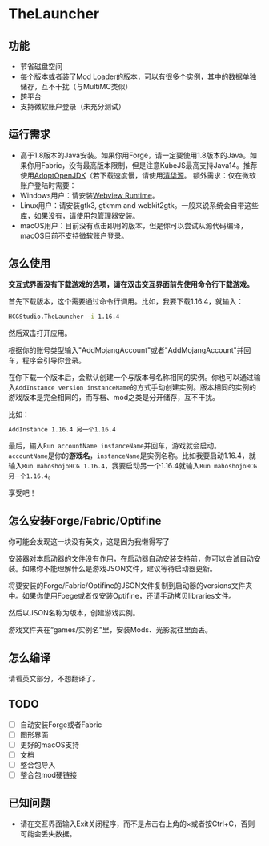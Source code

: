 # TheLauncher

## 功能 

- 节省磁盘空间
- 每个版本或者装了Mod Loader的版本，可以有很多个实例，其中的数据单独储存，互不干扰（与MultiMC类似）
- 跨平台
- 支持微软账户登录（未充分测试）

## 运行需求

- 高于1.8版本的Java安装。如果你用Forge，请一定要使用1.8版本的Java。如果你用Fabric，没有最高版本限制，但是注意KubeJS最高支持Java14。推荐使用[AdoptOpenJDK](https://adoptopenjdk.net/)（若下载速度慢，请使用[清华源](https://mirrors.tuna.tsinghua.edu.cn/help/adoptopenjdk/)。
额外需求：仅在微软账户登陆时需要：
- Windows用户：请安装[Webview Runtime](https://go.microsoft.com/fwlink/p/?LinkId=2124703)。
- Linux用户：请安装gtk3, gtkmm and webkit2gtk。一般来说系统会自带这些库，如果没有，请使用包管理器安装。
- macOS用户：目前没有点击即用的版本，但是你可以尝试从源代码编译，macOS目前不支持微软账户登录。

## 怎么使用

**交互式界面没有下载游戏的选项，请在双击交互界面前先使用命令行下载游戏。**

首先下载版本，这个需要通过命令行调用。比如，我要下载1.16.4，就输入：

``` bash
HCGStudio.TheLauncher -i 1.16.4
```

然后双击打开应用。

根据你的账号类型输入"AddMojangAccount"或者"AddMojangAccount"并回车，程序会引导你登录。

在你下载一个版本后，会默认创建一个与版本号名称相同的实例。你也可以通过输入`AddInstance version instanceName`的方式手动创建实例。版本相同的实例的游戏版本是完全相同的，而存档、mod之类是分开储存，互不干扰。

比如：
``` bash
AddInstance 1.16.4 另一个1.16.4
```

最后，输入`Run accountName instanceName`并回车，游戏就会启动。 `accountName`是你的**游戏名**，`instanceName`是实例名称。比如我要启动1.16.4，就输入`Run mahoshojoHCG 1.16.4`，我要启动另一个1.16.4就输入`Run mahoshojoHCG 另一个1.16.4`。

享受吧！

## 怎么安装Forge/Fabric/Optifine

~~你可能会发现这一块没有英文，这是因为我懒得写了~~

安装器对本启动器的文件没有作用，在启动器自动安装支持前，你可以尝试自动安装。如果你不能理解什么是游戏JSON文件，建议等待启动器更新。

将要安装的Forge/Fabric/Optifine的JSON文件复制到启动器的versions文件夹中。如果你使用Foege或者仅安装Optifine，还请手动拷贝libraries文件。

然后以JSON名称为版本，创建游戏实例。

游戏文件夹在“games/实例名”里，安装Mods、光影就往里面丢。

## 怎么编译

请看英文部分，不想翻译了。

## TODO

- [ ] 自动安装Forge或者Fabric
- [ ] 图形界面
- [ ] 更好的macOS支持
- [ ] 文档
- [ ] 整合包导入
- [ ] 整合包mod硬链接

## 已知问题

- 请在交互界面输入Exit关闭程序，而不是点击右上角的×或者按Ctrl+C，否则可能会丢失数据。